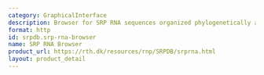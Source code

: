 ```yaml
---
category: GraphicalInterface
description: Browser for SRP RNA sequences organized phylogenetically and alphabetically
format: http
id: srpdb.srp-rna-browser
name: SRP RNA Browser
product_url: https://rth.dk/resources/rnp/SRPDB/srprna.html
layout: product_detail
---
```

